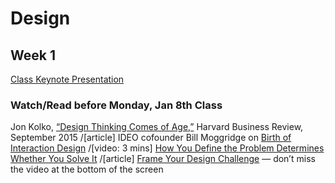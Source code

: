 # Design

## Week 1
[Class Keynote Presentation](https://drive.google.com/file/d/1Z67BeBCv86EwYmqFfE-uuQo5Ubx5HQAR/view?usp=sharing) 

### Watch/Read before Monday, Jan 8th Class
Jon Kolko, [“Design Thinking Comes of Age,”](https://hbr.org/2015/09/design-thinking-comes-of-age) Harvard Business Review, September 2015 /[article]
IDEO cofounder Bill Moggridge on [Birth of Interaction Design](https://youtu.be/DAHHSS_WgfI) /[video: 3 mins]
[How You Define the Problem Determines Whether You Solve It](https://hbr.org/2017/06/how-you-define-the-problem-determines-whether-you-solve-it) /[article]
[Frame Your Design Challenge](http://www.designkit.org/methods/60) — don’t miss the video at the bottom of the screen 
